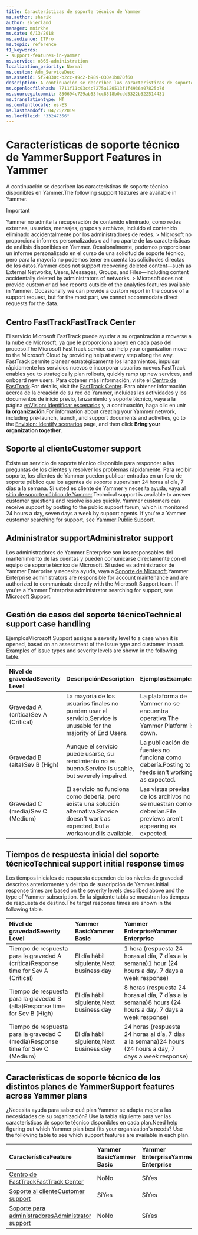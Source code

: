 ```yaml
---
title: Características de soporte técnico de Yammer
ms.author: sharik
author: skjerland
manager: mnirkhe
ms.date: 6/13/2018
ms.audience: ITPro
ms.topic: reference
f1_keywords:
- support-features-in-yammer
ms.service: o365-administration
localization_priority: Normal
ms.custom: Adm_ServiceDesc
ms.assetid: 5f24830c-b2cc-49c2-b989-030e1b870f60
description: A continuación se describen las características de soporte técnico disponibles en Yammer.
ms.openlocfilehash: 7711f11c03c4c7275a120513f1f4936a07825b7d
ms.sourcegitcommit: 830694c729ab53fcc8518b0cdd5322b322514431
ms.translationtype: MT
ms.contentlocale: es-ES
ms.lasthandoff: 04/25/2019
ms.locfileid: "33247356"
---
```

# <a name="support-features-in-yammer"></a><span data-ttu-id="f5c36-103">Características de soporte técnico de Yammer</span><span class="sxs-lookup"><span data-stu-id="f5c36-103">Support Features in Yammer</span></span>

<span data-ttu-id="f5c36-104">A continuación se describen las características de soporte técnico disponibles en Yammer.</span><span class="sxs-lookup"><span data-stu-id="f5c36-104">The following support features are available in Yammer.</span></span>
  
> [!IMPORTANT]
> <span data-ttu-id="f5c36-p101">Yammer no admite la recuperación de contenido eliminado, como redes externas, usuarios, mensajes, grupos y archivos, incluido el contenido eliminado accidentalmente por los administradores de redes. > Microsoft no proporciona informes personalizados o ad hoc aparte de las características de análisis disponibles en Yammer. Ocasionalmente, podemos proporcionar un informe personalizado en el curso de una solicitud de soporte técnico, pero para la mayoría no podemos tener en cuenta las solicitudes directas de los datos.</span><span class="sxs-lookup"><span data-stu-id="f5c36-p101">Yammer does not support recovering deleted content—such as External Networks, Users, Messages, Groups, and Files—including content accidentally deleted by administrators of networks. > Microsoft does not provide custom or ad hoc reports outside of the analytics features available in Yammer. Occasionally we can provide a custom report in the course of a support request, but for the most part, we cannot accommodate direct requests for the data.</span></span> 
  
## <a name="fasttrack-center"></a><span data-ttu-id="f5c36-108">Centro FastTrack</span><span class="sxs-lookup"><span data-stu-id="f5c36-108">FastTrack Center</span></span>
<span data-ttu-id="f5c36-109"><a name="bkmk_FastTrackCenter"> </a></span><span class="sxs-lookup"><span data-stu-id="f5c36-109"></span></span>

<span data-ttu-id="f5c36-110">El servicio Microsoft FastTrack puede ayudar a su organización a moverse a la nube de Microsoft, ya que le proporciona apoyo en cada paso del proceso.</span><span class="sxs-lookup"><span data-stu-id="f5c36-110">The Microsoft FastTrack service can help your organization move to the Microsoft Cloud by providing help at every step along the way.</span></span> <span data-ttu-id="f5c36-111">FastTrack permite planear estratégicamente los lanzamientos, impulsar rápidamente los servicios nuevos e incorporar usuarios nuevos.</span><span class="sxs-lookup"><span data-stu-id="f5c36-111">FastTrack enables you to strategically plan rollouts, quickly ramp up new services, and onboard new users.</span></span> <span data-ttu-id="f5c36-112">Para obtener más información, visite el [Centro de FastTrack](https://go.microsoft.com/fwlink/?LinkID=518597&amp;clcid=0x409).</span><span class="sxs-lookup"><span data-stu-id="f5c36-112">For details, visit the [FastTrack Center](https://go.microsoft.com/fwlink/?LinkID=518597&amp;clcid=0x409).</span></span> <span data-ttu-id="f5c36-113">Para obtener información acerca de la creación de su red de Yammer, incluidas las actividades y los documentos de inicio previo, lanzamiento y soporte técnico, vaya a la página [enVision: identificar escenarios](https://fasttrack.microsoft.com/office/envision/identify-scenarios) y, a continuación, haga clic en unir **la organización**.</span><span class="sxs-lookup"><span data-stu-id="f5c36-113">For information about creating your Yammer network, including pre-launch, launch, and support documents and activities, go to the [Envision: Identify scenarios](https://fasttrack.microsoft.com/office/envision/identify-scenarios) page, and then click **Bring your organization together**.</span></span>
  
## <a name="customer-support"></a><span data-ttu-id="f5c36-114">Soporte al cliente</span><span class="sxs-lookup"><span data-stu-id="f5c36-114">Customer support</span></span>
<span data-ttu-id="f5c36-115"><a name="BKMK_Customersupport"> </a></span><span class="sxs-lookup"><span data-stu-id="f5c36-115"></span></span>

<span data-ttu-id="f5c36-p103">Existe un servicio de soporte técnico disponible para responder a las preguntas de los clientes y resolver los problemas rápidamente. Para recibir soporte, los clientes de Yammer pueden publicar entradas en un foro de soporte público que los agentes de soporte supervisan 24 horas al día, 7 días a la semana. Si usted es cliente de Yammer y necesita ayuda, vaya al [sitio de soporte público de Yammer](https://go.microsoft.com/fwlink/p/?LinkId=330921).</span><span class="sxs-lookup"><span data-stu-id="f5c36-p103">Technical support is available to answer customer questions and resolve issues quickly. Yammer customers can receive support by posting to the public support forum, which is monitored 24 hours a day, seven days a week by support agents. If you're a Yammer customer searching for support, see [Yammer Public Support](https://go.microsoft.com/fwlink/p/?LinkId=330921).</span></span>
  
## <a name="administrator-support"></a><span data-ttu-id="f5c36-119">Administrator support</span><span class="sxs-lookup"><span data-stu-id="f5c36-119">Administrator support</span></span>
<span data-ttu-id="f5c36-120"><a name="BKMK_Administratorsupport"> </a></span><span class="sxs-lookup"><span data-stu-id="f5c36-120"></span></span>

<span data-ttu-id="f5c36-p104">Los administradores de Yammer Enterprise son los responsables del mantenimiento de las cuentas y pueden comunicarse directamente con el equipo de soporte técnico de Microsoft. Si usted es administrador de Yammer Enterprise y necesita ayuda, vaya a [Soporte de Microsoft](https://go.microsoft.com/fwlink/p/?LinkId=330922).</span><span class="sxs-lookup"><span data-stu-id="f5c36-p104">Yammer Enterprise administrators are responsible for account maintenance and are authorized to communicate directly with the Microsoft Support team. If you're a Yammer Enterprise administrator searching for support, see [Microsoft Support](https://go.microsoft.com/fwlink/p/?LinkId=330922).</span></span>
  
## <a name="technical-support-case-handling"></a><span data-ttu-id="f5c36-123">Gestión de casos del soporte técnico</span><span class="sxs-lookup"><span data-stu-id="f5c36-123">Technical support case handling</span></span>
<span data-ttu-id="f5c36-124"><a name="BKMK_Administratorsupport"> </a></span><span class="sxs-lookup"><span data-stu-id="f5c36-124"></span></span>

<span data-ttu-id="f5c36-p105">Ejemplos</span><span class="sxs-lookup"><span data-stu-id="f5c36-p105">Microsoft Support assigns a severity level to a case when it is opened, based on an assessment of the issue type and customer impact. Examples of issue types and severity levels are shown in the following table.</span></span> 
  
|<span data-ttu-id="f5c36-127">**Nivel de gravedad**</span><span class="sxs-lookup"><span data-stu-id="f5c36-127">**Severity Level**</span></span>|<span data-ttu-id="f5c36-128">**Descripción**</span><span class="sxs-lookup"><span data-stu-id="f5c36-128">**Description**</span></span>|<span data-ttu-id="f5c36-129">**Ejemplos**</span><span class="sxs-lookup"><span data-stu-id="f5c36-129">**Examples**</span></span>|
|:-----|:-----|:-----|
|<span data-ttu-id="f5c36-130">Gravedad A (crítica)</span><span class="sxs-lookup"><span data-stu-id="f5c36-130">Sev A (Critical)</span></span>  <br/> |<span data-ttu-id="f5c36-131">La mayoría de los usuarios finales no pueden usar el servicio.</span><span class="sxs-lookup"><span data-stu-id="f5c36-131">Service is unusable for the majority of End Users.</span></span>  <br/> |<span data-ttu-id="f5c36-132">La plataforma de Yammer no se encuentra operativa.</span><span class="sxs-lookup"><span data-stu-id="f5c36-132">The Yammer Platform is down.</span></span>  <br/> |
|<span data-ttu-id="f5c36-133">Gravedad B (alta)</span><span class="sxs-lookup"><span data-stu-id="f5c36-133">Sev B (High)</span></span>  <br/> |<span data-ttu-id="f5c36-134">Aunque el servicio puede usarse, su rendimiento no es bueno.</span><span class="sxs-lookup"><span data-stu-id="f5c36-134">Service is usable, but severely impaired.</span></span>  <br/> |<span data-ttu-id="f5c36-135">La publicación de fuentes no funciona como debería.</span><span class="sxs-lookup"><span data-stu-id="f5c36-135">Posting to feeds isn't working as expected.</span></span>  <br/> |
|<span data-ttu-id="f5c36-136">Gravedad C (media)</span><span class="sxs-lookup"><span data-stu-id="f5c36-136">Sev C (Medium)</span></span>  <br/> |<span data-ttu-id="f5c36-137">El servicio no funciona como debería, pero existe una solución alternativa.</span><span class="sxs-lookup"><span data-stu-id="f5c36-137">Service doesn't work as expected, but a workaround is available.</span></span>  <br/> |<span data-ttu-id="f5c36-138">Las vistas previas de los archivos no se muestran como deberían.</span><span class="sxs-lookup"><span data-stu-id="f5c36-138">File previews aren't appearing as expected.</span></span>  <br/> |
   
## <a name="technical-support-initial-response-times"></a><span data-ttu-id="f5c36-139">Tiempos de respuesta inicial del soporte técnico</span><span class="sxs-lookup"><span data-stu-id="f5c36-139">Technical support initial response times</span></span>
<span data-ttu-id="f5c36-140"><a name="BKMK_Administratorsupport"> </a></span><span class="sxs-lookup"><span data-stu-id="f5c36-140"></span></span>

<span data-ttu-id="f5c36-141">Los tiempos iniciales de respuesta dependen de los niveles de gravedad descritos anteriormente y del tipo de suscripción de Yammer.</span><span class="sxs-lookup"><span data-stu-id="f5c36-141">Initial response times are based on the severity levels described above and the type of Yammer subscription.</span></span> <span data-ttu-id="f5c36-142">En la siguiente tabla se muestran los tiempos de respuesta de destino.</span><span class="sxs-lookup"><span data-stu-id="f5c36-142">The target response times are shown in the following table.</span></span>
  
|<span data-ttu-id="f5c36-143">**Nivel de gravedad**</span><span class="sxs-lookup"><span data-stu-id="f5c36-143">**Severity Level**</span></span>|<span data-ttu-id="f5c36-144">**Yammer Basic**</span><span class="sxs-lookup"><span data-stu-id="f5c36-144">**Yammer Basic**</span></span>|<span data-ttu-id="f5c36-145">**Yammer Enterprise**</span><span class="sxs-lookup"><span data-stu-id="f5c36-145">**Yammer Enterprise**</span></span>|
|:-----|:-----|:-----|
|<span data-ttu-id="f5c36-146">Tiempo de respuesta para la gravedad A (crítica)</span><span class="sxs-lookup"><span data-stu-id="f5c36-146">Response time for Sev A (Critical)</span></span>  <br/> |<span data-ttu-id="f5c36-147">El día hábil siguiente,</span><span class="sxs-lookup"><span data-stu-id="f5c36-147">Next business day</span></span>  <br/> |<span data-ttu-id="f5c36-148">1 hora (respuesta 24 horas al día, 7 días a la semana)</span><span class="sxs-lookup"><span data-stu-id="f5c36-148">1 hour (24 hours a day, 7 days a week response)</span></span>  <br/> |
|<span data-ttu-id="f5c36-149">Tiempo de respuesta para la gravedad B (alta)</span><span class="sxs-lookup"><span data-stu-id="f5c36-149">Response time for Sev B (High)</span></span>  <br/> |<span data-ttu-id="f5c36-150">El día hábil siguiente,</span><span class="sxs-lookup"><span data-stu-id="f5c36-150">Next business day</span></span>  <br/> |<span data-ttu-id="f5c36-151">8 horas (respuesta 24 horas al día, 7 días a la semana)</span><span class="sxs-lookup"><span data-stu-id="f5c36-151">8 hours (24 hours a day, 7 days a week response)</span></span>  <br/> |
|<span data-ttu-id="f5c36-152">Tiempo de respuesta para la gravedad C (media)</span><span class="sxs-lookup"><span data-stu-id="f5c36-152">Response time for Sev C (Medium)</span></span>  <br/> |<span data-ttu-id="f5c36-153">El día hábil siguiente,</span><span class="sxs-lookup"><span data-stu-id="f5c36-153">Next business day</span></span>  <br/> |<span data-ttu-id="f5c36-154">24 horas (respuesta 24 horas al día, 7 días a la semana)</span><span class="sxs-lookup"><span data-stu-id="f5c36-154">24 hours (24 hours a day, 7 days a week response)</span></span>  <br/> |
   
## <a name="support-features-across-yammer-plans"></a><span data-ttu-id="f5c36-155">Características de soporte técnico de los distintos planes de Yammer</span><span class="sxs-lookup"><span data-stu-id="f5c36-155">Support features across Yammer plans</span></span>
<span data-ttu-id="f5c36-156"><a name="BKMK_Administratorsupport"> </a></span><span class="sxs-lookup"><span data-stu-id="f5c36-156"></span></span>

<span data-ttu-id="f5c36-p107">¿Necesita ayuda para saber qué plan Yammer se adapta mejor a las necesidades de su organización? Use la tabla siguiente para ver las características de soporte técnico disponibles en cada plan.</span><span class="sxs-lookup"><span data-stu-id="f5c36-p107">Need help figuring out which Yammer plan best fits your organization's needs? Use the following table to see which support features are available in each plan.</span></span>
  
|<span data-ttu-id="f5c36-159">**Característica**</span><span class="sxs-lookup"><span data-stu-id="f5c36-159">**Feature**</span></span>|<span data-ttu-id="f5c36-160">**Yammer Basic**</span><span class="sxs-lookup"><span data-stu-id="f5c36-160">**Yammer Basic**</span></span>|<span data-ttu-id="f5c36-161">**Yammer Enterprise**</span><span class="sxs-lookup"><span data-stu-id="f5c36-161">**Yammer Enterprise**</span></span>|
|:-----|:-----|:-----|
|[<span data-ttu-id="f5c36-162">Centro de FastTrack</span><span class="sxs-lookup"><span data-stu-id="f5c36-162">FastTrack Center</span></span>](https://go.microsoft.com/fwlink/?LinkID=518597&amp;clcid=0x409) <br/> |<span data-ttu-id="f5c36-163">No</span><span class="sxs-lookup"><span data-stu-id="f5c36-163">No</span></span>  <br/> |<span data-ttu-id="f5c36-164">Sí</span><span class="sxs-lookup"><span data-stu-id="f5c36-164">Yes</span></span>  <br/> |
|[<span data-ttu-id="f5c36-165">Soporte al cliente</span><span class="sxs-lookup"><span data-stu-id="f5c36-165">Customer support</span></span>](support-features-in-yammer.md#customer-support) <br/> |<span data-ttu-id="f5c36-166">Sí</span><span class="sxs-lookup"><span data-stu-id="f5c36-166">Yes</span></span>  <br/> |<span data-ttu-id="f5c36-167">Sí</span><span class="sxs-lookup"><span data-stu-id="f5c36-167">Yes</span></span>  <br/> |
|[<span data-ttu-id="f5c36-168">Soporte para administradores</span><span class="sxs-lookup"><span data-stu-id="f5c36-168">Administrator support</span></span>](support-features-in-yammer.md#administrator-support) <br/> |<span data-ttu-id="f5c36-169">No</span><span class="sxs-lookup"><span data-stu-id="f5c36-169">No</span></span>  <br/> |<span data-ttu-id="f5c36-170">Sí</span><span class="sxs-lookup"><span data-stu-id="f5c36-170">Yes</span></span>  <br/> |
   

